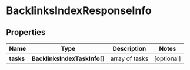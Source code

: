 # BacklinksIndexResponseInfo

## Properties

| Name | Type | Description | Notes |
|------------ | ------------- | ------------- | -------------|
**tasks** | **BacklinksIndexTaskInfo[]** | array of tasks |[optional]|